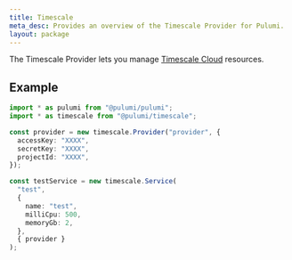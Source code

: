 ```yaml
---
title: Timescale
meta_desc: Provides an overview of the Timescale Provider for Pulumi.
layout: package
---
```


The Timescale Provider lets you manage [Timescale Cloud](https://www.timescale.com/cloud) resources.

## Example

```typescript
import * as pulumi from "@pulumi/pulumi";
import * as timescale from "@pulumi/timescale";

const provider = new timescale.Provider("provider", {
  accessKey: "XXXX",
  secretKey: "XXXX",
  projectId: "XXXX",
});

const testService = new timescale.Service(
  "test",
  {
    name: "test",
    milliCpu: 500,
    memoryGb: 2,
  },
  { provider }
);
```
